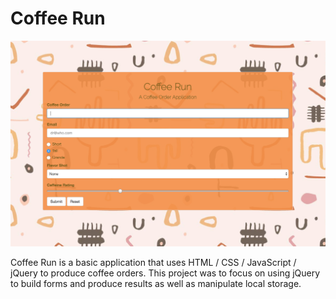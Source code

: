 # Coffee Run

![screenshot](https://github.com/kaconant/coffeerun-starter/blob/master/public/img/screenshot.png) <!-- .element height="50%" width="50%" -->

Coffee Run is a basic application that uses HTML / CSS / JavaScript / jQuery to produce coffee orders. This project was to focus on using jQuery to build forms and produce results as well as manipulate local storage.
